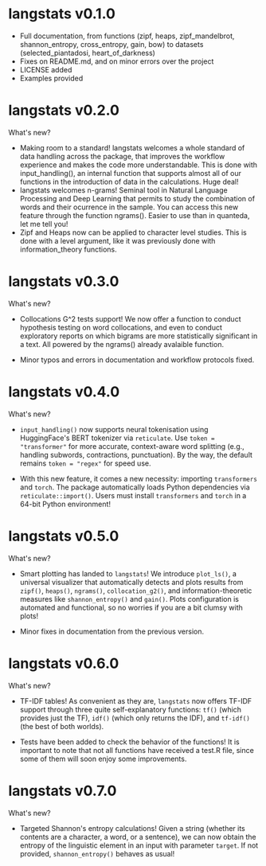 # langstats v0.1.0

* Full documentation, from functions (zipf, heaps, zipf_mandelbrot, shannon_entropy, cross_entropy, gain, bow) to datasets (selected_piantadosi, heart_of_darkness)
* Fixes on README.md, and on minor errors over the project
* LICENSE added
* Examples provided

# langstats v0.2.0

What's new?

* Making room to a standard! langstats welcomes a whole standard of data handling across the package, that improves the workflow experience and makes the code more understandable. This is done with input_handling(), an internal function that supports almost all of our functions in the introduction of data in the calculations. Huge deal!
* langstats welcomes n-grams! Seminal tool in Natural Language Processing and Deep Learning that permits to study the combination of words and their ocurrence in the sample. You can access this new feature through the function ngrams(). Easier to use than in quanteda, let me tell you!
* Zipf and Heaps now can be applied to character level studies. This is done with a level argument, like it was previously done with information_theory functions.

# langstats v0.3.0

What's new?

* Collocations G^2 tests support! We now offer a function to conduct hypothesis testing on word collocations, and even to conduct exploratory reports on which bigrams are more statistically significant in a text. All powered by the ngrams() already avalaible function.

* Minor typos and errors in documentation and workflow protocols fixed.

# langstats v0.4.0

What's new?

* `input_handling()` now supports neural tokenisation using HuggingFace's BERT tokenizer via `reticulate`. Use `token = "transformer"` for more accurate, context-aware word splitting (e.g., handling subwords, contractions, punctuation). By the way, the default remains `token = "regex"` for speed use.

* With this new feature, it comes a new necessity: importing `transformers` and `torch`. The package automatically loads Python dependencies via `reticulate::import()`. Users must install `transformers` and `torch` in a 64-bit Python environment!

# langstats v0.5.0

What's new? 

* Smart plotting has landed to `langstats`! We introduce `plot_ls()`, a universal visualizer that automatically detects and plots results from `zipf()`, `heaps()`, `ngrams()`, `collocation_g2()`, and information-theoretic measures like `shannon_entropy()` and `gain()`. Plots configuration is automated and functional, so no worries if you are a bit clumsy with plots!

* Minor fixes in documentation from the previous version.

# langstats v0.6.0

What's new?

* TF-IDF tables! As convenient as they are, `langstats` now offers TF-IDF support through three quite self-explanatory functions: `tf()` (which provides just the TF), `idf()` (which only returns the IDF), and `tf-idf()` (the best of both worlds).

* Tests have been added to check the behavior of the functions! It is important to note that not all functions have received a test.R file, since some of them will soon enjoy some improvements.

# langstats v0.7.0

What's new?

* Targeted Shannon's entropy calculations! Given a string (whether its contents are a character, a word, or a sentence), we can now obtain the entropy of the linguistic element in an input with parameter `target`. If not provided, `shannon_entropy()` behaves as usual!
